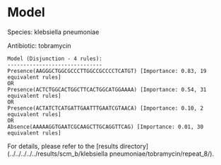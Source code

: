 
# Model

Species: klebsiella pneumoniae

Antibiotic: tobramycin

```
Model (Disjunction - 4 rules):
------------------------------
Presence(AAGGGCTGGCGCCCTTGGCCGCCCCTCATGT) [Importance: 0.83, 19 equivalent rules]
OR
Presence(ACTCTGGCACTGGCTTCACTGGCATGGAAAA) [Importance: 0.54, 31 equivalent rules]
OR
Presence(ACTATCTCATGATTGAATTTGAATCGTAACA) [Importance: 0.10, 2 equivalent rules]
OR
Absence(AAAAAGGTGAATCGCAAGCTTGCAGGTTCAG) [Importance: 0.01, 30 equivalent rules]

```

For details, please refer to the [results directory](../../../../../results/scm_b/klebsiella pneumoniae/tobramycin/repeat_8/).

